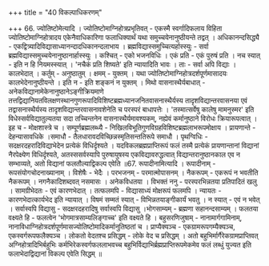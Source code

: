+++
title = "40 विकल्पाधिकरणम्"

+++
66. ज्योतिष्टोमेत्यादि । ज्योतिष्टोमाग्निहोत्रप्रभृतिवत् - एकस्मै स्वर्गादिफलाय विहिता ज्योतिष्टोमाग्निहोत्रादय एकेनैवाधिकारिणा फलाधिक्यार्थं यथा समुच्चयेनानुष्ठीयन्ते तद्वत् । अधिकानन्दसिद्ध्यै - एकद्वित्र्यादिविद्यासाध्यानन्दादधिकानन्दलाभाय । ब्रह्मविद्यास्समुच्चित्यर्हास्स्युः - सर्वा ब्रह्मविद्यास्समुच्चयेनानुष्ठानार्हास्स्युः । कश्चित् - एको भजनविधिः । एकं प्रति - एकं पुरुषं प्रति । नच स्यात् - इति न हि नियमस्स्यात् । 'नचैकं प्रति शिष्यते' इति न्यायादिति भावः । ताः - सर्वा अपि विद्याः । कालभेदात् । कर्तुम् - अनुष्ठातुम् । क्षमम् - युक्तम् । यथा ज्योतिष्टोमाग्निहोत्रदर्शपूर्णमासादयः कालभेदेनानुष्ठीयन्ते । इति न - इति शङ्कनं न युक्तम् । मिथो वासनास्थैर्यबाधात् - अनेकविद्यानामेकेनानुष्ठानेऽङ्गीक्रियमाणे तत्तद्विद्यानियतविलक्षणस्थानगुणरूपादिविशिष्टब्रह्मध्यानजनितवासनास्थैर्यस्य तादृशविद्यान्तरवासनया एवं तद्वासनास्थैर्यस्य तादृशविद्यान्तरवासनावशेनेति च परस्परं बाधापत्तेः । 'तस्मात्सर्वेषु कालेषु मामनुस्मर' इति विधेस्सर्वविद्यातुल्यतया सदा तच्चिन्तनेन वासनास्थैर्यमावश्यकम्, नह्येवं कर्मानुष्ठाने विरोधः क्रियारूपत्वात् । इह च - मोक्षशास्त्रे च । सम्पूर्णब्रह्मलब्ध्यै - निखिलविभूतिगुणविग्रहविशिष्टब्रह्मलाभरूपमोक्षाय । प्रायणान्ते - देहन्यासावधिके ।समाधौ - तैलधारावदविच्छिन्नस्मृतिसन्ततिरूपे समाधौ । पृथग्विधिः - सदक्षरदहरादिविद्याभेदेन प्रत्येकं विधिर्दृश्यते । यदविकलब्रह्मप्राप्तिरूपं फलं तस्मै प्रत्येकं प्रायणान्तानां विद्यानां नैरपेक्ष्येण विधिर्दृश्यते, अतस्ससर्वस्यापि पुरुषायुषस्य एकविद्यावरुद्धत्वात् विद्यान्तरानुष्ठानकाल एव न सम्भाव्यते, अतो विद्यानां फलतौल्याद्विकल्प एवेति ॥67. रूपादीनामित्यादि । रूपादीनाम् - रूपसंयोगचोदनाख्यानाम् । विशेषैः - भेदैः । परभजनम् - परमात्मोपासनम् । नैकरूपम् - एकरूपं न भवतीति नैकरूपम् । नगनैकादिशब्दवत् नसमासः । अनेकविधतया । विभक्तं ननु - परस्परभिन्नतया प्रतिपादितं खलु । सामग्रीभेदतः - एवं कारणभेदात् । तत्फलमपि - विद्यासाध्यं मोक्षरूपं फलमपि । न्यायतः - कारणभेदात्कार्यभेद इति न्यायात् । विषमं सम्मतं स्यात् - विभिन्नतयाङ्गीकार्यं भवतु । न स्यात् - एवं न भवेत् । सर्वास्वपि विद्यासु - सदक्षरदहरादिषु सर्वास्वपि विद्यासु ।भोगसाम्यम् - ब्रह्मणा सहानन्दसाम्यम् । फलतया वक्ष्यते हि - फलत्वेन 'भोगमात्रसाम्यलिङ्गाच्च' इति वक्ष्यते हि । बहुसरणिजुषाम् - नानामार्गगामिनाम्, नानाविधाग्निहोत्रदर्शपूर्णमासज्योतिष्टोमादिकर्मानुतिष्ठतां च । प्राप्यैक्यञ्च - एकग्रामरूपगम्यैक्यञ्च, एकस्वर्गरूपफलैक्यञ्च । लोकतो वेदतश्च प्रसिद्धम् - लोके वेद च प्रसिद्धम् । अतो बहुभिर्मार्गैरेकग्रामप्राप्तिवत् अग्निहोत्रादिभिर्बहुभिः कर्मभिरेकस्वर्गफललाभवच्च बहुभिर्विद्याभिर्ब्रह्मप्राप्तिरूपमेकमेव फलं लब्धुं युज्यत इति फलाभेदाद्विद्यानां विकल्प एवेति सिद्धम् ॥